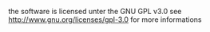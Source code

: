 the software is licensed unter the GNU GPL v3.0
see http://www.gnu.org/licenses/gpl-3.0 for more informations
